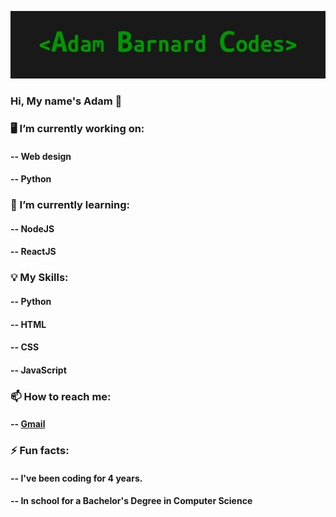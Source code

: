 ![alt text](https://github.com/AdamBCodes/AdamBCodes/blob/main/Github.png)
### Hi, My name's Adam 👋


### 🖥️  I’m currently working on:
####   -- Web design
####   -- Python

### 📖  I’m currently learning:
####   -- NodeJS
####   -- ReactJS

### 💡 My Skills:
####   -- Python
####   -- HTML
####   -- CSS
####   -- JavaScript

### 📫  How to reach me: 
####   -- [Gmail](mailto:adamc.barnard1@gmail.com)

### ⚡ Fun facts: 
####   -- I've been coding for 4 years.
####   -- In school for a Bachelor's Degree in Computer Science
